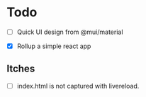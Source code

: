 # Todo
- [ ] Quick UI design from @mui/material
- [x] Rollup a simple react app


## Itches 
- [ ] index.html is not captured with livereload.
